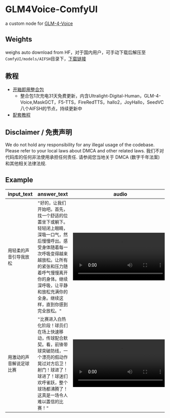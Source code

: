 # GLM4Voice-ComfyUI
a custom node for [GLM-4-Voice](https://github.com/THUDM/GLM-4-Voice)

## Weights
weighs auto download from HF，对于国内用户，可手动下载后解压至`ComfyUI/models/AIFSH`目录下，[下载链接](https://pan.quark.cn/s/515c0308cb43)

## 教程
- [开箱即用整合包](https://b23.tv/e6gQ9ms)
  - 整合包1次充电31天免费更新，内含Ultralight-Digital-Human，GLM-4-Voice,MaskGCT，F5-TTS，FireRedTTS，hallo2，JoyHallo，SeedVC八个AIFSH的节点，持续更新中
- [配套教程](https://www.bilibili.com/video/av113393109304355)

## Disclaimer / 免责声明
We do not hold any responsibility for any illegal usage of the codebase. Please refer to your local laws about DMCA and other related laws. 我们不对代码库的任何非法使用承担任何责任. 请参阅您当地关于 DMCA (数字千年法案) 和其他相关法律法规.
## Example
|input_text|answer_text|audio|
|--|--|--|
|`用轻柔的声音引导我放松`|`"好的，让我们开始吧。首先，找一个舒适的位置坐下或躺下。轻轻闭上眼睛，深吸一口气，然后慢慢呼出。感受身体随着每一次呼吸变得越来越放松。让所有的紧张和压力随着呼气慢慢离开你的身体。继续深呼吸，让平静和放松充满你的全身。继续这样，直到你感到完全放松。"`|<video src="https://github.com/user-attachments/assets/f8a35b09-8a4d-48f5-bfcb-5f37d1cd9cc5"/>|
|`用激动的声音解说足球比赛`|`"比赛进入白热化阶段！球员们在场上快速移动，传球配合默契。看，前锋带球突破防线，一个漂亮的假动作晃过对方后卫！射门！球进了！球进了！球迷们欢呼雀跃，整个球场都沸腾了！这真是一场令人难以置信的比赛！"`|<video src="https://github.com/user-attachments/assets/1dc52888-c954-409d-b04f-f8e719e4c3cc" />|
